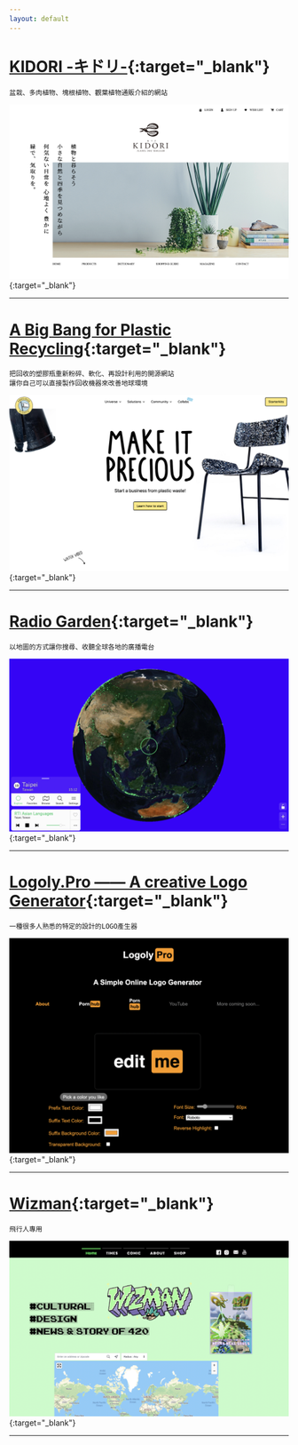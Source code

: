 ```yaml
---
layout: default
---
```


# [KIDORI -キドリ-](https://ki-do-ri.jp/){:target="_blank"}

```
盆栽、多肉植物、塊根植物、觀葉植物通販介紹的網站
```

[![KIDORI -キドリ-](/images/kidori-cover.png)](https://ki-do-ri.jp/){:target="_blank"}

---

# [A Big Bang for Plastic Recycling](https://preciousplastic.com/){:target="_blank"}

```
把回收的塑膠瓶重新粉碎、軟化、再設計利用的開源網站
讓你自己可以直接製作回收機器來改善地球環境
```

[![A Big Bang for Plastic Recycling](/images/preciousplastic-cover.png)](https://preciousplastic.com/){:target="_blank"}

---

# [Radio Garden](http://radio.garden/){:target="_blank"}

```
以地圖的方式讓你搜尋、收聽全球各地的廣播電台
```

[![Radio Garden](/images/radiogarden-cover.png)](http://radio.garden/){:target="_blank"}

---

# [Logoly.Pro —— A creative Logo Generator](https://www.logoly.pro/#/){:target="_blank"}

```
一種很多人熟悉的特定的設計的LOGO產生器
```

[![Logoly.Pro —— A creative Logo Generator](/images/logoly-cover.png)](https://www.logoly.pro/#/){:target="_blank"}

---

# [Wizman](https://www.wizman420.com/){:target="_blank"}

```
飛行人專用
```

[![Wizman](/images/wizman420-cover.png)](https://www.wizman420.com/){:target="_blank"}

---
